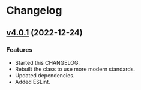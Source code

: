 # Changelog

## [v4.0.1](https://github.com/neonexus/fixted/compare/v3.0.4...v4.0.1) (2022-12-24)

### Features

* Started this CHANGELOG.
* Rebuilt the class to use more modern standards.
* Updated dependencies.
* Added ESLint.
